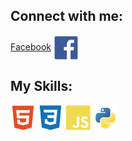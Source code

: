 

<!--
**LeonardoSaes/LeonardoSaes** is a ✨ _special_ ✨ repository because its `README.md` (this file) appears on your GitHub profile.

Here are some ideas to get you started:

- 🔭 I’m currently working on ...
- 🌱 I’m currently learning ...
- 👯 I’m looking to collaborate on ...
- 🤔 I’m looking for help with ...
- 💬 Ask me about ...
- 📫 How to reach me: ...
- 😄 Pronouns: ...
- ⚡ Fun fact: ...
-->
## Connect with me: 
<a href="https://www.facebook.com/leonardo.saes.50/" target="_blank">Facebook</a>
<img align="center" alt="leonardo-facebook" width="40" height="40" src="https://raw.githubusercontent.com/devicons/devicon/master/icons/facebook/facebook-plain.svg"/>

## My Skills:
<img src="https://raw.githubusercontent.com/devicons/devicon/master/icons/html5/html5-plain.svg" height="40" width="40" style="max-width:100%;"></img>
<img src="https://raw.githubusercontent.com/devicons/devicon/master/icons/css3/css3-plain.svg" height="40" width="40" style="max-width:100%;"></img>
<img src="https://raw.githubusercontent.com/devicons/devicon/master/icons/javascript/javascript-plain.svg" height="40" width="40" style="max-width:100%;"></img>
<img src="https://raw.githubusercontent.com/devicons/devicon/master/icons/python/python-original.svg" height="40" width="40" style="max-width:100%;"></img>


